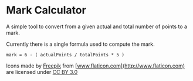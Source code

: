 # Mark Calculator

A simple tool to convert from a given actual and total number of points to a mark.

Currently there is a single formula used to compute the mark.
```
mark = 6 - ( actualPoints / totalPoints * 5 )
```

Icons made by [Freepik](http://www.freepik.com) 
from [www.flaticon.com](http://www.flaticon.com)
are licensed under [CC BY 3.0](http://creativecommons.org/licenses/by/3.0/) 
